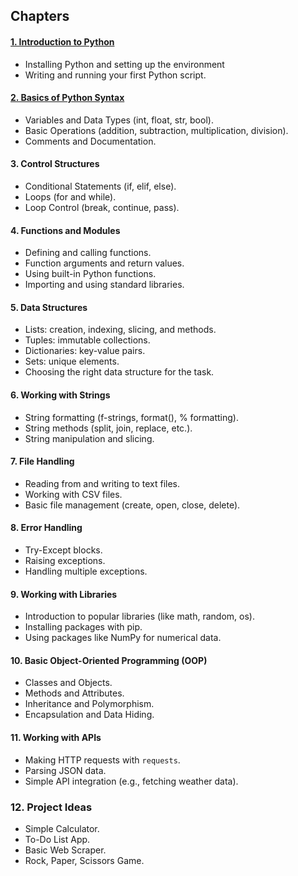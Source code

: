 
## Chapters

#### **[1. Introduction to Python](./01-Introduction-to-python/01%20-%20Introduction%20to%20python.md)**
- Installing Python and setting up the environment
- Writing and running your first Python script.

#### **[2. Basics of Python Syntax](./02-Basics-of-python-syntax/02%20-%20Basics%20of%20python%20syntax.md)**
- Variables and Data Types (int, float, str, bool).
- Basic Operations (addition, subtraction, multiplication, division).
- Comments and Documentation.

#### **3. Control Structures**
- Conditional Statements (if, elif, else).
- Loops (for and while).
- Loop Control (break, continue, pass).

#### **4. Functions and Modules**
- Defining and calling functions.
- Function arguments and return values.
- Using built-in Python functions.
- Importing and using standard libraries.

#### **5. Data Structures**
- Lists: creation, indexing, slicing, and methods.
- Tuples: immutable collections.
- Dictionaries: key-value pairs.
- Sets: unique elements.
- Choosing the right data structure for the task.

#### **6. Working with Strings**
- String formatting (f-strings, format(), % formatting).
- String methods (split, join, replace, etc.).
- String manipulation and slicing.

#### **7. File Handling**
- Reading from and writing to text files.
- Working with CSV files.
- Basic file management (create, open, close, delete).

#### **8. Error Handling**
- Try-Except blocks.
- Raising exceptions.
- Handling multiple exceptions.

#### **9. Working with Libraries**
- Introduction to popular libraries (like math, random, os).
- Installing packages with pip.
- Using packages like NumPy for numerical data.

#### **10. Basic Object-Oriented Programming (OOP)**
- Classes and Objects.
- Methods and Attributes.
- Inheritance and Polymorphism.
- Encapsulation and Data Hiding.

#### **11. Working with APIs**
- Making HTTP requests with `requests`.
- Parsing JSON data.
- Simple API integration (e.g., fetching weather data).
### **12. Project Ideas**
- Simple Calculator.
- To-Do List App.
- Basic Web Scraper.
- Rock, Paper, Scissors Game.